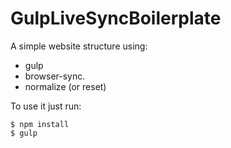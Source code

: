 # GulpLiveSyncBoilerplate

A simple website structure using:
- gulp
- browser-sync.
- normalize (or reset)

To use it just run:
```
$ npm install
$ gulp
```
